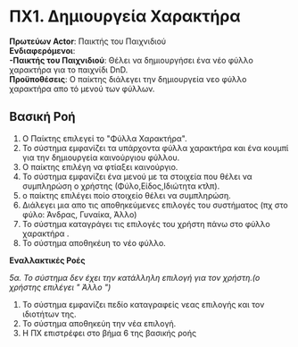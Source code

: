 # ΠΧ1. Δημιουργεία Χαρακτήρα

**Πρωτεύων Actor**: Παικτής του Παιχνιδιού  
**Ενδιαφερόμενοι**:\
**-Παικτής του Παιχνιδιού**: Θέλει να δημιουργήσει ένα νέο φύλλο χαρακτήρα για το παιχνίδι DnD.  
**Προϋποθέσεις**: Ο παίκτης διάλεγει την δημιουργεία νεο φύλλο χαρακτήρα απο τό μενού των φύλλων.  

## Βασική Ροή


1. Ο Παίκτης επιλεγεί το "Φύλλα Χαρακτήρα".
2. Το σύστημα εμφανίζει τα υπάρχοντα φύλλα χαρακτήρα και ένα κουμπί για την δημιουργεία καινούργιου φύλλου.
3. Ο παίκτης επιλέγη να φτίαξει καινούργιο.
4. Το σύστημα εμφανίζει ένα μενού με τα στοιχεία που θέλει να συμπληρώση ο χρήστης (Φύλο,Είδος,Ιδιώτητα κτλπ).
5. ο παίκτης επιλέγει ποίο στοιχείο θέλει να συμπληρώση.
6. Διάλεγει μια απο τις αποθηκεύμενες επιλογές του συστήματος (πχ στο φύλο: Άνδρας, Γυναίκα, Άλλο)
7. Το σύστημα καταγράγει τις επιλογές του χρήστη πάνω στο φύλλο χαρακτήρα .
8. Το σύστημα αποθηκέυη το νέο φύλλο.

**Εναλλακτικές Ροές**

*5α. Το σύστημα δεν έχει την κατάλληλη επιλογή για τον χρήστη.(ο χρήστης επιλέγει " Άλλο ")*  
1. Το σύστημα εμφανίζει πεδίο καταγραφείς νεας επιλογής και τον ιδιοτήτων της.
2. Το σύστημα αποθηκεύη την νέα επιλογή.
3. Η ΠΧ επιστρέφει στο βήμα 6 της βασικής ροής
